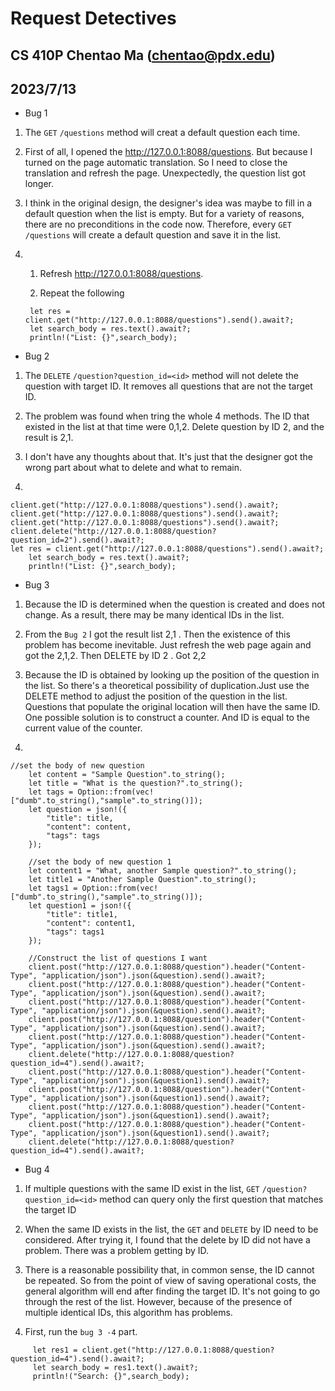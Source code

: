 # Request Detectives

## CS 410P Chentao Ma (chentao@pdx.edu)

## 2023/7/13

- Bug 1

1. The `GET` `/questions` method will creat a default question each time.

2. First of all, I opened the http://127.0.0.1:8088/questions. But because I turned on the page automatic translation. So I need to close the translation and refresh the page. Unexpectedly, the question list got longer.

3. I think in the original design, the designer's idea was maybe to fill in a default question when the list is empty. But for a variety of reasons, there are no preconditions in the code now. Therefore, every `GET` `/questions` will create a default question and save it in the list.

4. 1) Refresh http://127.0.0.1:8088/questions. 
   
   2) Repeat the following
   ```
    let res = client.get("http://127.0.0.1:8088/questions").send().await?;
    let search_body = res.text().await?;
    println!("List: {}",search_body);
   ``` 

- Bug 2

1. The `DELETE` `/question?question_id=<id>` method will not delete the question with target ID. It removes all questions that are not the target ID.

2. The problem was found when tring the whole 4 methods. The ID that existed in the list at that time were 0,1,2. Delete question by ID 2, and the result is 2,1.

3. I don't have any thoughts about that. It's just that the designer got the wrong part about what to delete and what to remain.

4. 

```
client.get("http://127.0.0.1:8088/questions").send().await?;
client.get("http://127.0.0.1:8088/questions").send().await?;
client.get("http://127.0.0.1:8088/questions").send().await?;
client.delete("http://127.0.0.1:8088/question?question_id=2").send().await?;
let res = client.get("http://127.0.0.1:8088/questions").send().await?;
    let search_body = res.text().await?;
    println!("List: {}",search_body);
```

- Bug 3

1. Because the ID is determined when the question is created and does not change. As a result, there may be many identical IDs in the list.

2. From the `Bug 2` I got the result list 2,1 . Then the existence of this problem has become inevitable. Just refresh the web page again and got the 2,1,2. Then DELETE by ID 2 . Got 2,2 

3. Because the ID is obtained by looking up the position of the question in the list. So there's a theoretical possibility of duplication.Just use the DELETE method to adjust the position of the question in the list. Questions that populate the original location will then have the same ID. One possible solution is to construct a counter. And ID is equal to the current value of the counter.

4. 

```
//set the body of new question
    let content = "Sample Question".to_string();
    let title = "What is the question?".to_string();
    let tags = Option::from(vec!["dumb".to_string(),"sample".to_string()]);
    let question = json!({
        "title": title,
        "content": content,
        "tags": tags
    });

    //set the body of new question 1
    let content1 = "What, another Sample question?".to_string();
    let title1 = "Another Sample Question".to_string();
    let tags1 = Option::from(vec!["dumb".to_string(),"sample".to_string()]);
    let question1 = json!({
        "title": title1,
        "content": content1,
        "tags": tags1
    });

    //Construct the list of questions I want
    client.post("http://127.0.0.1:8088/question").header("Content-Type", "application/json").json(&question).send().await?;
    client.post("http://127.0.0.1:8088/question").header("Content-Type", "application/json").json(&question).send().await?;
    client.post("http://127.0.0.1:8088/question").header("Content-Type", "application/json").json(&question).send().await?;
    client.post("http://127.0.0.1:8088/question").header("Content-Type", "application/json").json(&question).send().await?;
    client.post("http://127.0.0.1:8088/question").header("Content-Type", "application/json").json(&question).send().await?;
    client.delete("http://127.0.0.1:8088/question?question_id=4").send().await?;
    client.post("http://127.0.0.1:8088/question").header("Content-Type", "application/json").json(&question1).send().await?;
    client.post("http://127.0.0.1:8088/question").header("Content-Type", "application/json").json(&question1).send().await?;
    client.post("http://127.0.0.1:8088/question").header("Content-Type", "application/json").json(&question1).send().await?;
    client.post("http://127.0.0.1:8088/question").header("Content-Type", "application/json").json(&question1).send().await?;
    client.delete("http://127.0.0.1:8088/question?question_id=4").send().await?;
```

- Bug 4

1. If multiple questions with the same ID exist in the list, `GET` `/question?question_id=<id>` method can query only the first question that matches the target ID

2. When the same ID exists in the list, the `GET` and `DELETE` by ID need to be considered. After trying it, I found that the delete by ID did not have a problem. There was a problem getting by ID.

3. There is a reasonable possibility that, in common sense, the ID cannot be repeated. So from the point of view of saving operational costs, the general algorithm will end after finding the target ID. It's not going to go through the rest of the list. However, because of the presence of multiple identical IDs, this algorithm has problems.

4. First, run the `bug 3 -4` part. 

```
     let res1 = client.get("http://127.0.0.1:8088/question?question_id=4").send().await?;
     let search_body = res1.text().await?;
     println!("Search: {}",search_body);
```